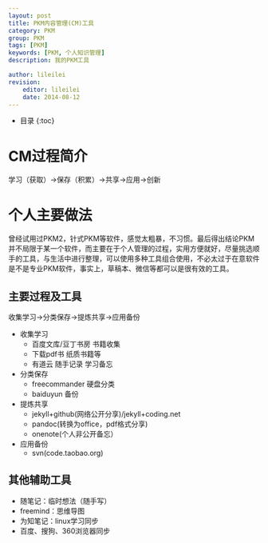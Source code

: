 ```yaml
---
layout: post
title: PKM内容管理(CM)工具
category: PKM
group: PKM
tags: [PKM]
keywords: [PKM, 个人知识管理]
description: 我的PKM工具

author: lileilei
revision:
    editor: lileilei
    date: 2014-08-12
---
```


* 目录
{:toc}


# CM过程简介

学习（获取）→保存（积累）→共享→应用→创新

# 个人主要做法

曾经试用过PKM2，针式PKM等软件，感觉太粗暴，不习惯。最后得出结论PKM并不局限于某一个软件，而主要在于个人管理的过程，实用方便就好，尽量挑选顺手的工具，与生活中进行整理，可以使用多种工具组合使用，不必太过于在意软件是不是专业PKM软件，事实上，草稿本、微信等都可以是很有效的工具。

## 主要过程及工具

收集学习→分类保存→提炼共享→应用备份

+ 收集学习
    - 百度文库/豆丁书房 书籍收集
    - 下载pdf书 纸质书籍等
    - 有道云 随手记录 学习备忘
+ 分类保存
    - freecommander 硬盘分类
    - baiduyun 备份
+ 提炼共享
    - jekyll+github(网络公开分享)/jekyll+coding.net
    - pandoc(转换为office，pdf格式分享)
    - onenote(个人非公开备忘）
+ 应用备份
    - svn(code.taobao.org)

## 其他辅助工具

+ 随笔记：临时想法（随手写）
+ freemind：思维导图
+ 为知笔记：linux学习同步
+ 百度、搜狗、360浏览器同步



